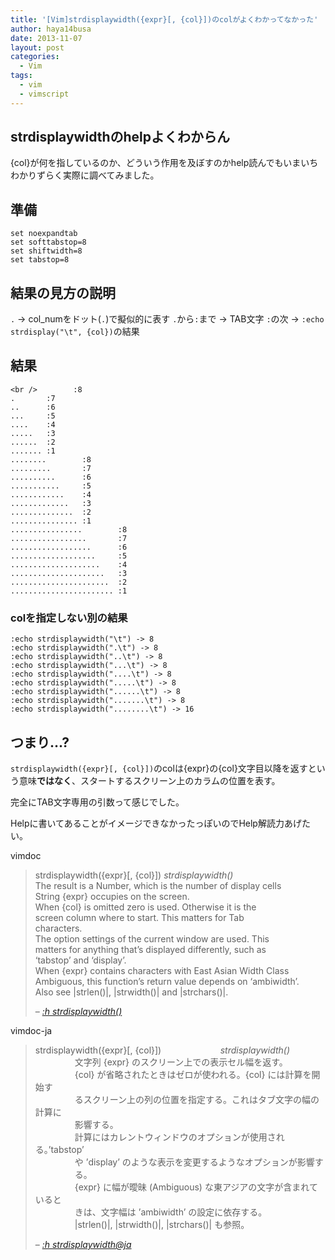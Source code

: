 ```yaml
---
title: '[Vim]strdisplaywidth({expr}[, {col}])のcolがよくわかってなかった'
author: haya14busa
date: 2013-11-07
layout: post
categories:
  - Vim
tags:
  - vim
  - vimscript
---
```

## strdisplaywidthのhelpよくわからん

{col}が何を指しているのか、どういう作用を及ぼすのかhelp読んでもいまいちわかりずらく実際に調べてみました。

## 準備

    set noexpandtab
    set softtabstop=8
    set shiftwidth=8
    set tabstop=8
    

## 結果の見方の説明

`.` -> col_numをドット(`.`)で擬似的に表す `.`から`:`まで -> TAB文字 `:`の次 -> `:echo strdisplay("\t", {col})`の結果

## 結果

    <br />        :8
    .       :7
    ..      :6
    ...     :5
    ....    :4
    .....   :3
    ......  :2
    ....... :1
    ........        :8
    .........       :7
    ..........      :6
    ...........     :5
    ............    :4
    .............   :3
    ..............  :2
    ............... :1
    ................        :8
    .................       :7
    ..................      :6
    ...................     :5
    ....................    :4
    .....................   :3
    ......................  :2
    ....................... :1
    

### colを指定しない別の結果

    :echo strdisplaywidth("\t") -> 8
    :echo strdisplaywidth(".\t") -> 8
    :echo strdisplaywidth("..\t") -> 8
    :echo strdisplaywidth("...\t") -> 8
    :echo strdisplaywidth("....\t") -> 8
    :echo strdisplaywidth(".....\t") -> 8
    :echo strdisplaywidth("......\t") -> 8
    :echo strdisplaywidth(".......\t") -> 8
    :echo strdisplaywidth("........\t") -> 16
    

## つまり&#8230;?

`strdisplaywidth({expr}[, {col}])`のcolは{expr}の{col}文字目以降を返すという意味**ではなく**、スタートするスクリーン上のカラムの位置を表す。

完全にTAB文字専用の引数って感じでした。

Helpに書いてあることがイメージできなかったっぽいのでHelp解読力あげたい。

vimdoc

> strdisplaywidth({expr}[, {col}]) *strdisplaywidth()*  
> The result is a Number, which is the number of display cells  
> String {expr} occupies on the screen.  
> When {col} is omitted zero is used. Otherwise it is the  
> screen column where to start. This matters for Tab  
> characters.  
> The option settings of the current window are used. This  
> matters for anything that&#8217;s displayed differently, such as  
> &#8216;tabstop&#8217; and &#8216;display&#8217;.  
> When {expr} contains characters with East Asian Width Class  
> Ambiguous, this function&#8217;s return value depends on &#8216;ambiwidth&#8217;.  
> Also see |strlen()|, |strwidth()| and |strchars()|.
> 
> &#8211; <cite><a href="http://vimdoc.sourceforge.net/htmldoc/eval.html#strdisplaywidth()">:h strdisplaywidth()</a></cite>

vimdoc-ja

> strdisplaywidth({expr}[, {col}])                        *strdisplaywidth()*  
>                 文字列 {expr} のスクリーン上での表示セル幅を返す。  
>                 {col} が省略されたときはゼロが使われる。{col} には計算を開始す  
>                 るスクリーン上の列の位置を指定する。これはタブ文字の幅の計算に  
>                 影響する。  
>                 計算にはカレントウィンドウのオプションが使用される。&#8217;tabstop&#8217;  
>                 や &#8217;display&#8217; のような表示を変更するようなオプションが影響す  
>                 る。  
>                 {expr} に幅が曖昧 (Ambiguous) な東アジアの文字が含まれていると  
>                 きは、文字幅は &#8217;ambiwidth&#8217; の設定に依存する。  
>                 |strlen()|, |strwidth()|, |strchars()| も参照。
> 
> &#8211; <cite><a href="http://vim-jp.org/vimdoc-ja/eval.html#strdisplaywidth()">:h strdisplaywidth@ja</a></cite>
